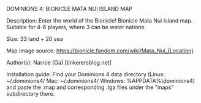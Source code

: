 DOMINIONS 4: BIONICLE MATA NUI ISLAND MAP

Description: Enter the world of the Bionicle! Bionicle Mata Nui Island map. Suitable for 4-6 players, where 3 can be water nations.

Size: 33 land + 20 sea

Map image source: https://bionicle.fandom.com/wiki/Mata_Nui_(Location)

Author(s): Narroe (Oa) [tinkerersblog.net]

Installation guide: Find your Dominions 4 data directory (Linux: ~/.dominions4/ Mac: ~/.dominions4/ Windows: %APPDATA%\dominions4\) and paste the .map and corresponding .tga files under the "maps" subdirectory there.
